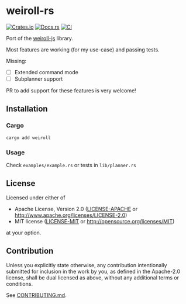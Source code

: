 # weiroll-rs

[![Crates.io](https://img.shields.io/crates/v/weiroll.svg)](https://crates.io/crates/weiroll)
[![Docs.rs](https://docs.rs/weiroll/badge.svg)](https://docs.rs/weiroll)
[![CI](https://github.com/georgewhewell/weiroll-rs/workflows/CI/badge.svg)](https://github.com/georgewhewell/weiroll-rs/actions)

Port of the [weiroll-js](https://github.com/weiroll/weiroll.js) library.

Most features are working (for my use-case) and passing tests.

Missing:
 - [ ] Extended command mode
 - [ ] Subplanner support

PR to add support for these features is very welcome!

## Installation

### Cargo

```shell
cargo add weiroll
```

### Usage

Check `examples/example.rs` or tests in `lib/planner.rs`

## License

Licensed under either of

 * Apache License, Version 2.0
   ([LICENSE-APACHE](LICENSE-APACHE) or http://www.apache.org/licenses/LICENSE-2.0)
 * MIT license
   ([LICENSE-MIT](LICENSE-MIT) or http://opensource.org/licenses/MIT)

at your option.

## Contribution

Unless you explicitly state otherwise, any contribution intentionally submitted
for inclusion in the work by you, as defined in the Apache-2.0 license, shall be
dual licensed as above, without any additional terms or conditions.

See [CONTRIBUTING.md](CONTRIBUTING.md).
